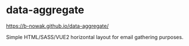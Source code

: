 # data-aggregate
https://b-nowak.github.io/data-aggregate/

Simple HTML/SASS/VUE2 horizontal layout for email gathering purposes. 
